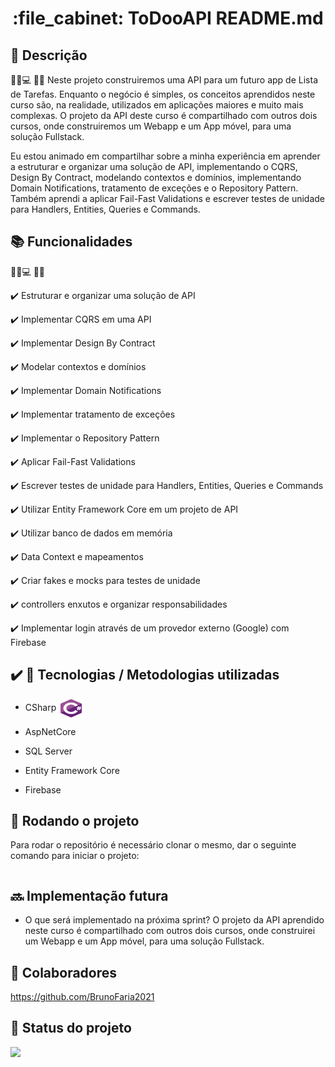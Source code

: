 <h1 align="center">:file_cabinet: ToDooAPI README.md</h1>

## :memo: Descrição
👨‍💻💻 👨‍💻  Neste projeto construiremos uma API para um futuro app de Lista de Tarefas. Enquanto o negócio é simples, os conceitos aprendidos neste curso são, na realidade, utilizados em aplicações maiores e muito mais complexas. O projeto da API deste curso é compartilhado com outros dois cursos, onde construiremos um Webapp e um App móvel, para uma solução Fullstack.

Eu estou animado em compartilhar sobre a minha experiência em aprender a estruturar e organizar uma solução de API, implementando o CQRS, Design By Contract, modelando contextos e domínios, implementando Domain Notifications, tratamento de exceções e o Repository Pattern. Também aprendi a aplicar Fail-Fast Validations e escrever testes de unidade para Handlers, Entities, Queries e Commands.

## :books: Funcionalidades
👨‍💻💻 👨‍💻 

✔️ Estruturar e organizar uma solução de API

✔️ Implementar CQRS em uma API  

✔️ Implementar Design By Contract 

✔️ Modelar contextos e domínios 

✔️ Implementar Domain Notifications

✔️ Implementar tratamento de exceções

✔️ Implementar o Repository Pattern

✔️ Aplicar Fail-Fast Validations

✔️ Escrever testes de unidade para Handlers, Entities, Queries e Commands

✔️ Utilizar Entity Framework Core em um projeto de API

✔️ Utilizar banco de dados em memória

✔️ Data Context e mapeamentos

✔️ Criar fakes e mocks para testes de unidade

✔️ controllers enxutos e organizar responsabilidades

✔️ Implementar login através de um provedor externo (Google) com Firebase

## ✔️ :wrench: Tecnologias / Metodologias utilizadas
 
* CSharp <img align="center" alt="Rafa-Csharp" height="30" width="40" src="https://raw.githubusercontent.com/devicons/devicon/master/icons/csharp/csharp-original.svg">

  
* AspNetCore
 
* SQL Server
  
* Entity Framework Core
  
* Firebase
  

## :rocket: Rodando o projeto
Para rodar o repositório é necessário clonar o mesmo, dar o seguinte comando para iniciar o projeto:
```

```

## :soon: Implementação futura
* O que será implementado na próxima sprint?
O projeto da API aprendido neste curso é compartilhado com outros dois cursos, onde construirei um Webapp e um App móvel, para uma solução Fullstack.

## :handshake: Colaboradores
https://github.com/BrunoFaria2021

## :dart: Status do projeto
<p align="
LEFT
">
<img src="http://img.shields.io/static/v1?label=STATUS&message=DESENVOLVIMENTO CONCLUIDO &color=GREEN&style=for-the-badge"/>
</p>

